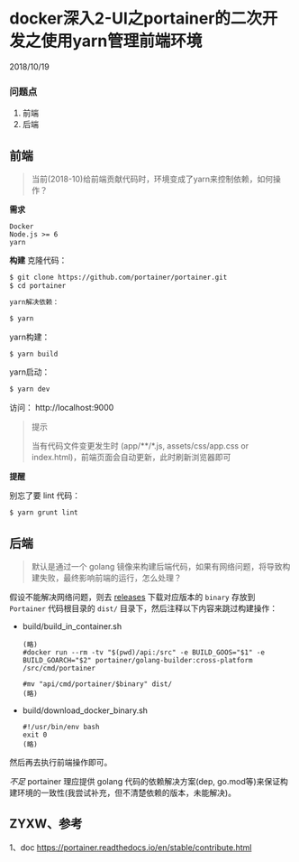 # docker深入2-UI之portainer的二次开发之使用yarn管理前端环境
2018/10/19

### 问题点
1. 前端
2. 后端



前端
---
> 当前(2018-10)给前端贡献代码时，环境变成了yarn来控制依赖，如何操作？

**需求**
```
Docker
Node.js >= 6
yarn
```

**构建**
克隆代码：
```bash
$ git clone https://github.com/portainer/portainer.git
$ cd portainer

yarn解决依赖：
```

```bash
$ yarn
```


yarn构建：
```bash
$ yarn build
```


yarn启动：
```bash
$ yarn dev
```

访问： http://localhost:9000

> 提示
>
> 当有代码文件变更发生时 (app/**/*.js, assets/css/app.css or index.html)，前端页面会自动更新，此时刷新浏览器即可



**提醒**

别忘了要 lint 代码：
```bash
$ yarn grunt lint
```



后端
---
> 默认是通过一个 golang 镜像来构建后端代码，如果有网络问题，将导致构建失败，最终影响前端的运行，怎么处理？


假设不能解决网络问题，则去 [releases](https://github.com/portainer/portainer/releases) 下载对应版本的 `binary` 存放到 `Portainer` 代码根目录的 `dist/` 目录下，然后注释以下内容来跳过构建操作：

* build/build_in_container.sh
  ```
  (略)
  #docker run --rm -tv "$(pwd)/api:/src" -e BUILD_GOOS="$1" -e BUILD_GOARCH="$2" portainer/golang-builder:cross-platform /src/cmd/portainer

  #mv "api/cmd/portainer/$binary" dist/
  (略)
  ```

* build/download_docker_binary.sh
  ```
  #!/usr/bin/env bash
  exit 0
  (略)
  ```

然后再去执行前端操作即可。


*不足*
portainer 理应提供 golang 代码的依赖解决方案(dep, go.mod等)来保证构建环境的一致性(我尝试补充，但不清楚依赖的版本，未能解决)。


ZYXW、参考
---
1、doc
https://portainer.readthedocs.io/en/stable/contribute.html
